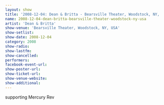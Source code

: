 ```yaml
---
layout: show
title: '2008-12-04: Dean & Britta - Bearsville Theater, Woodstock, NY, USA'
name: 2008-12-04-dean-britta-bearsville-theater-woodstock-ny-usa
artist: 'Dean & Britta'
show-venue: 'Bearsville Theater, Woodstock, NY, USA'
show-setlist: 
show-date: 2008-12-04
category: 2008
show-radio: 
show-lastfm: 
show-cancelled: 
performers: 
facebook-event-url: 
show-poster-url: 
show-ticket-url: 
show-venue-website: 
show-additional: 
---
```


supporting Mercury Rev